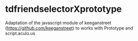 tdfriendselectorXprototype
==========================

Adaptation of the javascript module of keeganstreet (https://github.com/keeganstreet) to works with Prototype and script.aculo.us
